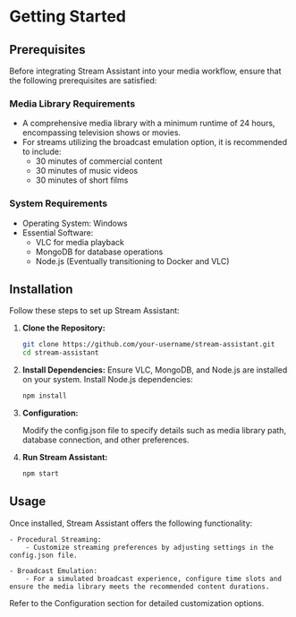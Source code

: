 # Getting Started

## Prerequisites

Before integrating Stream Assistant into your media workflow, ensure that the following prerequisites are satisfied:

### Media Library Requirements
- A comprehensive media library with a minimum runtime of 24 hours, encompassing television shows or movies.
- For streams utilizing the broadcast emulation option, it is recommended to include:
  - 30 minutes of commercial content
  - 30 minutes of music videos
  - 30 minutes of short films

### System Requirements
- Operating System: Windows
- Essential Software:
  - VLC for media playback
  - MongoDB for database operations
  - Node.js (Eventually transitioning to Docker and VLC)

## Installation

Follow these steps to set up Stream Assistant:

1. **Clone the Repository:**
   ```bash
   git clone https://github.com/your-username/stream-assistant.git
   cd stream-assistant
   ```

2. **Install Dependencies:**
        Ensure VLC, MongoDB, and Node.js are installed on your system.
        Install Node.js dependencies:

    ```bash
    npm install
    ```

3. **Configuration:**

    Modify the config.json file to specify details such as media library path, database connection, and other preferences.

3. **Run Stream Assistant:**

    ```bash
    npm start
    ```

## Usage

Once installed, Stream Assistant offers the following functionality:

    - Procedural Streaming:
        - Customize streaming preferences by adjusting settings in the config.json file.

    - Broadcast Emulation:
        - For a simulated broadcast experience, configure time slots and ensure the media library meets the recommended content durations.

Refer to the Configuration section for detailed customization options.